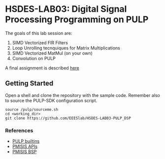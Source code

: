 # HSDES-LAB03: Digital Signal Processing Programming on PULP

The goals of this lab session are:
1) SIMD Vectorized FIR Filters
2) Loop Unrolling tecnquiques for Matrix Multiplications
3) SIMD Vectorized MatMul (on your own)
4) Convolution on PULP

A final assignment is described [here]()


## Getting Started
Open a shell and clone the repository with the sample code. 
Remember also to source the PULP-SDK configuration script. 
~~~~~shell
source /pulp/sourceme.sh
cd <working_dir>
git clone https://github.com/EEESlab/HSDES-LAB03-PULP_DSP
~~~~~

### References
* [PULP builtins](https://greenwaves-technologies.com/manuals/BUILD/PULP-OS/html/group__groupBuiltinsAPI.html)
* [PMISIS APIs](https://greenwaves-technologies.com/manuals/BUILD/PMSIS_API/html/index.html)
* [PMISIS BSP](https://greenwaves-technologies.com/manuals/BUILD/PMSIS_BSP/html/index.html)

